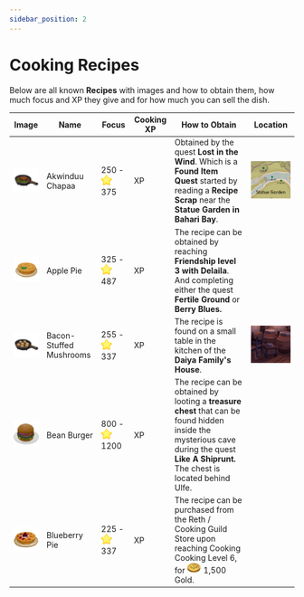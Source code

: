 ```yaml
---
sidebar_position: 2
---
```


# Cooking Recipes

Below are all known **Recipes** with images and how to obtain them, how much focus and  XP  they give and for how much you can sell the dish.


| Image | Name | Focus  | Cooking  XP  | How to Obtain | Location |
|-------|------------|------------|------------|-------------|------------|
|![Akwinduu Chapaa](./img/AkwinduuChapaa.png) | Akwinduu Chapaa | 250 - ![Star](./img/STAR.png)375 |  XP  | Obtained by the quest **Lost in the Wind**. Which is a **Found Item Quest** started by reading a **Recipe Scrap** near the **Statue Garden in Bahari Bay**. | ![Location](./img/AkwinduuChapaaLocation.png) |
|![Apple Pie](./img/ApplePie.png)|Apple Pie| 325 - ![Star](./img/STAR.png)487|  XP  |The recipe can be obtained by reaching **Friendship level 3 with Delaila**. And completing either the quest **Fertile Ground** or **Berry Blues.**|
|![Bacon-Stuffed Mushrooms](./img/BaconStuffedMushroom.png)|Bacon-Stuffed Mushrooms| 255 - ![Star](./img/STAR.png)337| XP |The recipe is found on a small table in the kitchen of the **Daiya Family's House**. | ![Location](./img/BaconStuffedMushroomLocation.png)|
|![Bean Burger](./img/BeanBurger.png)|Bean Burger | 800 - ![Star](./img/STAR.png) 1200| XP | The recipe can be obtained by looting a **treasure chest** that can be found hidden inside the mysterious cave during the quest **Like A Shiprunt.** The chest is located behind Ulfe.|
|![BlueberryPie](./img/BlueBerryPie.png)|Blueberry Pie| 225 - ![Star](./img/STAR.png) 337| XP |The recipe can be purchased from the Reth / Cooking Guild Store upon reaching Cooking Cooking Level 6, for ![GOLD](./img/GOLD.png) 1,500 Gold.|
